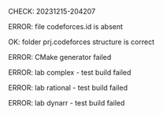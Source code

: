 CHECK: 20231215-204207
ERROR: file codeforces.id is absent
OK: folder prj.codeforces structure is correct
ERROR: CMake generator failed
ERROR: lab complex - test build failed
ERROR: lab rational - test build failed
ERROR: lab dynarr - test build failed
